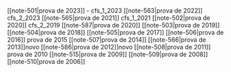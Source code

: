 
[[note-501|prova de 2023]] - cfs_1_2023
[[note-563|prova de 2022]] cfs_2_2023
[[note-565|prova de 2021]] cfs_1_2021
[[note-502|prova de 2020]] cfs_2_2019
[[note-587|prova de 2020]] 
[[note-503|prova de 2019]]
[[note-504|prova de 2018]]
[[note-505|prova de 2017]]
[[note-506|prova de 2016]]
prova de 2015
[[note-507|prova de 2014]]
[[note-566|prova de 2013]]novo
[[note-586|prova de 2012]]novo
[[note-508|prova de 2011]] 
prova de 2010
[[note-515|prova de 2009]] 
[[note-509|prova de 2008]]
[[note-510|prova de 2006]]



